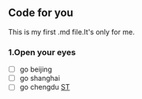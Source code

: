 ## Code for you
This is my first .md file.It's only for me.
### 1.Open your eyes

 -[ ] go beijing
 -[ ] go shanghai
 -[ ] go chengdu
 [ST](https://www.st.com.cn/zh/embedded-software/c-driver-mems.html#get-software)
